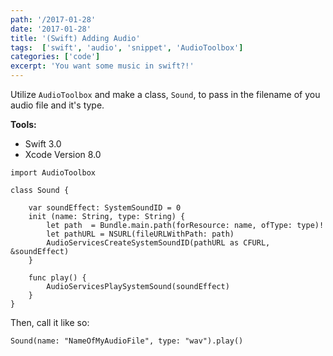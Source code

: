 ```yaml
---
path: '/2017-01-28'
date: '2017-01-28'
title: '(Swift) Adding Audio'
tags:  ['swift', 'audio', 'snippet', 'AudioToolbox']
categories: ['code']
excerpt: 'You want some music in swift?!'
---
```


Utilize `AudioToolbox` and make a class, `Sound`, to pass in the filename of you audio file and it's type.

**Tools:**

- Swift 3.0
- Xcode Version 8.0

```swift{numberLines: true}
import AudioToolbox

class Sound {

    var soundEffect: SystemSoundID = 0
    init (name: String, type: String) {
        let path  = Bundle.main.path(forResource: name, ofType: type)!
        let pathURL = NSURL(fileURLWithPath: path)
        AudioServicesCreateSystemSoundID(pathURL as CFURL, &soundEffect)
    }

    func play() {
        AudioServicesPlaySystemSound(soundEffect)
    }
}
```

Then, call it like so:
```
Sound(name: "NameOfMyAudioFile", type: "wav").play()
```
